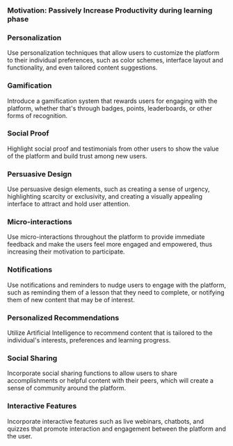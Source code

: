 ### Motivation: Passively Increase Productivity during learning phase



### Personalization
Use personalization techniques that allow users to customize the platform to their individual preferences, such as color schemes, interface layout and functionality, and even tailored content suggestions.

### Gamification
Introduce a gamification system that rewards users for engaging with the platform, whether that's through badges, points, leaderboards, or other forms of recognition.

### Social Proof
Highlight social proof and testimonials from other users to show the value of the platform and build trust among new users.

### Persuasive Design
Use persuasive design elements, such as creating a sense of urgency, highlighting scarcity or exclusivity, and creating a visually appealing interface to attract and hold user attention.

### Micro-interactions
Use micro-interactions throughout the platform to provide immediate feedback and make the users feel more engaged and empowered, thus increasing their motivation to participate.

### Notifications
Use notifications and reminders to nudge users to engage with the platform, such as reminding them of a lesson that they need to complete, or notifying them of new content that may be of interest.

### Personalized Recommendations
Utilize Artificial Intelligence to recommend content that is tailored to the individual's interests, preferences and learning progress.

### Social Sharing
Incorporate social sharing functions to allow users to share accomplishments or helpful content with their peers, which will create a sense of community around the platform.

### Interactive Features
Incorporate interactive features such as live webinars, chatbots, and quizzes that promote interaction and engagement between the platform and the user.